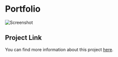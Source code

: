 # Portfolio

![Screenshot](images/)

## Project Link
You can find more information about this project [here](https://om-naik.netlify.app/).
